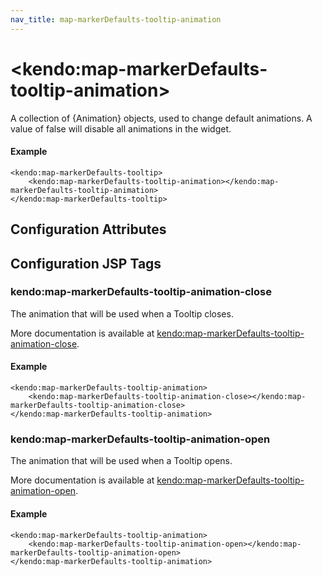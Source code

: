 ```yaml
---
nav_title: map-markerDefaults-tooltip-animation
---
```


# \<kendo:map-markerDefaults-tooltip-animation\>

A collection of {Animation} objects, used to change default animations. A value of false
will disable all animations in the widget.

#### Example
    <kendo:map-markerDefaults-tooltip>
        <kendo:map-markerDefaults-tooltip-animation></kendo:map-markerDefaults-tooltip-animation>
    </kendo:map-markerDefaults-tooltip>

## Configuration Attributes


##  Configuration JSP Tags

### kendo:map-markerDefaults-tooltip-animation-close

The animation that will be used when a Tooltip closes.

More documentation is available at [kendo:map-markerDefaults-tooltip-animation-close](/api/wrappers/jsp/map/markerdefaults-tooltip-animation-close).

#### Example

    <kendo:map-markerDefaults-tooltip-animation>
        <kendo:map-markerDefaults-tooltip-animation-close></kendo:map-markerDefaults-tooltip-animation-close>
    </kendo:map-markerDefaults-tooltip-animation>

### kendo:map-markerDefaults-tooltip-animation-open

The animation that will be used when a Tooltip opens.

More documentation is available at [kendo:map-markerDefaults-tooltip-animation-open](/api/wrappers/jsp/map/markerdefaults-tooltip-animation-open).

#### Example

    <kendo:map-markerDefaults-tooltip-animation>
        <kendo:map-markerDefaults-tooltip-animation-open></kendo:map-markerDefaults-tooltip-animation-open>
    </kendo:map-markerDefaults-tooltip-animation>

